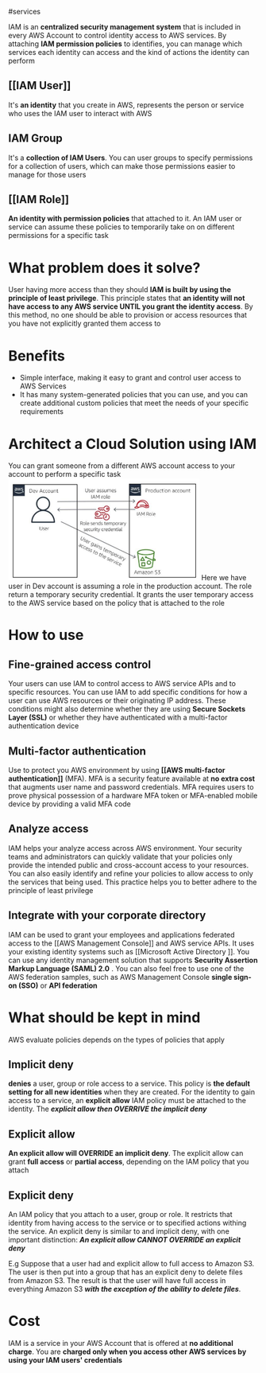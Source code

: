#services 

IAM is an **centralized security management system** that is included in every AWS Account to control identity access to AWS services. By attaching **IAM permission policies** to identifies, you can manage which services each identity can access and the kind of actions the identity can perform

## [[IAM User]]
It's **an identity** that you create in AWS, represents the person or service who uses the IAM user to interact with AWS
## IAM Group
It's a **collection of IAM Users**. You can user groups to specify permissions for a collection of users, which can make those permissions easier to manage for those users
## [[IAM Role]]
**An identity with permission policies** that attached to it. An IAM user or service can assume these policies to temporarily take on on different permissions for a specific task 
# What problem does it solve?
User having more access than they should
**IAM is built by using the principle of least privilege**. This principle states that **an identity will not have access to any AWS service UNTIL you grant the identity access**. By this method, no one should be able to provision or access resources that you have not explicitly granted them access to
# Benefits
- Simple interface, making it easy to grant and control user access to AWS Services
- It has many system-generated policies that you can use, and you can create additional custom policies that meet the needs of your specific requirements
# Architect a Cloud Solution using IAM
You can grant someone from a different AWS account access to your account to perform a specific task 
![Works with IAM](../attachments/works_with_IAM.png)
Here we have user in Dev account is assuming a role in the production account. The role return a temporary security credential. It grants the user temporary access to the AWS service based on the policy that is attached to the role
# How to use
## Fine-grained access control
Your users can use IAM to control access to AWS service APIs and to specific resources. You can use IAM to add specific conditions for how a user can use AWS resources or their originating IP address. These conditions might also determine whether they are using **Secure Sockets Layer (SSL)** or whether they have authenticated with a multi-factor authentication device
## Multi-factor authentication
Use to protect you AWS environment by using **[[AWS multi-factor authentication]]** (MFA). MFA is a security feature available at **no extra cost** that augments user name and password credentials. MFA requires users to prove physical possession of a hardware MFA token or MFA-enabled mobile device by providing a valid MFA code
## Analyze access
IAM helps your analyze access across AWS environment. Your security teams and administrators can quickly validate that your policies only provide the intended public and cross-account access to your resources. You can also easily identify and refine your policies to allow access to only the services that being used. This practice helps you to better adhere to the principle of least privilege 
## Integrate with your corporate directory
IAM can be used to grant your employees and applications federated access to the [[AWS Management Console]] and AWS service APIs. It uses your existing identity systems such as [[Microsoft Active Directory ]]. You can use any identity management solution that supports **Security Assertion Markup Language (SAML) 2.0** . You can also feel free to use one of the AWS federation samples, such as AWS Management Console **single sign-on (SSO)** or **API federation** 

# What should be kept in mind
AWS evaluate policies depends on the types of policies that apply
## Implicit deny
**denies** a user, group or role access to a service. This policy is **the default setting for all new identities** when they are created. For the identity to gain access to a service, an **explicit allow** IAM policy must be attached to the identity. The ***explicit allow then OVERRIVE the implicit deny***
## Explicit allow
**An explicit allow will OVERRIDE an implicit deny**. The explicit allow can grant **full access** or **partial access**, depending on the IAM policy that you attach
## Explicit deny
An IAM policy that you attach to a user, group or role. It restricts that identity from having access to the service or to specified actions withing the service. An explicit deny is similar to and implicit deny, with one important distinction: ***An explicit allow CANNOT OVERRIDE an explicit deny***

E.g Suppose that a user had and explicit allow to full access to Amazon S3. The user is then put into a group that has an explicit deny to delete files from Amazon S3. The result is that the user will have full access in everything Amazon S3 ***with the exception of the ability to delete files***.
# Cost
IAM is a service in your AWS Account that is offered at **no additional charge**. You are **charged only when you access other AWS services by using your IAM users' credentials** 